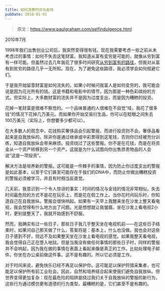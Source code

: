```yaml
---
title: 如何浪费时间与金钱
pubDate: 2010-01-01
---
```


> 原文：https://www.paulgraham.com/selfindulgence.html 

            
2010年7月

1998年我们出售创业公司后，我突然变得很有钱。现在我需要考虑一些之前从未考虑过的事情：如何不失去这笔财富。我知道从富有变穷是可能的，就像从穷到富有一样可能。但虽然过去几年我花了很多时间研究[从穷到富有的路径](wealth.html)，但我对从富有到贫穷的路径几乎一无所知。现在，为了避免这些路径，我必须学会如何规避它们。

于是我开始留意财富是如何流失的。如果小时候问我富人是如何变穷的，我可能会说是因为花光所有的钱。这是书籍和电影中的情节，因为那是一种色彩缤纷的方式。但实际上，大多数财富的流失并不是因为过度支出，而是因为糟糕的投资。

花掉一笔财富是很难不察觉的。一个品味普通的人很难在不自觉“哇，我花了很多钱”的情况下花掉几万美元。而如果你开始交易衍生品，你可以在眨眼之间失去100万美元（实际上，你想要多少都可以）。

在大多数人的观念中，花钱购买奢侈品会引起警报，而进行投资则不会。奢侈品看起来是自我放纵的。除非你是通过继承或中彩票得到这笔钱，否则你已经被充分训练，知道自我放纵会带来麻烦。投资绕过了这些警报。你不是在花钱，而是在将资金从一个资产转移到另一个资产。这就是为什么试图向你出售昂贵物品的人会说“这是一项投资”。

解决方法是培养新的警报。这可能是一件棘手的事情，因为防止你过度支出的警报是如此基本，以至于它们甚至可能存在于我们的DNA中，而防止你做出糟糕投资的警报必须被学习，并且有时相当反直觉。

几天前，我意识到一个令人惊讶的事实：时间的情况与金钱的情况非常相似。失去时间最危险的方式不是花在玩乐上，而是花在假工作上。当你花时间玩乐时，你知道自己在自我放纵。警报会很快响起。如果有一天早上我醒来坐在沙发上整天看电视，我会觉得有什么地方出了问题。光是想想就让我皱眉。坐在沙发上看电视2小时，更别提整天了，我就开始感到不舒服。

然而，我确实有过一些日子，那些日子我几乎整天坐在电视机前——在这些日子结束时，如果问自己那天做了什么，答案将是：基本上，什么也没做。我也会对这些日子感到不好，但远不及如果整天坐在沙发上看电视的感觉。如果我整天看电视，我会觉得自己正在堕入地狱。但是当我没有做任何事情的那些日子时，同样的警报并不会响起，因为我在做的事情在表面上看起来像是真正的工作。比如处理电子邮件。你坐在办公桌前做这件事。这不是有趣的。所以它必须是工作。

对于时间来说，避免快乐已经不再足以保护你。这可能足以保护狩猎采集者，也可能足以保护所有前工业社会。因此，自然和培养结合起来使我们避免自我放纵。但世界变得更加复杂：现在最危险的陷阱是绕过我们关于自我放纵的警报的新行为，这些行为通过模仿更有道德的行为类型。最糟糕的是，它们甚至不是有趣的。
